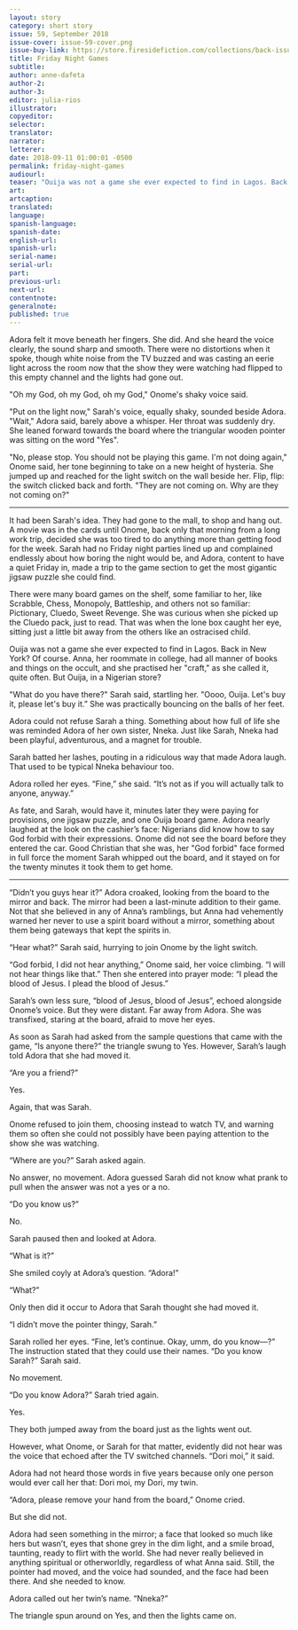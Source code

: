 ```yaml
---
layout: story
category: short story
issue: 59, September 2018
issue-cover: issue-59-cover.png
issue-buy-link: https://store.firesidefiction.com/collections/back-issues/products/fireside-magazine-issue-59-september-2018
title: Friday Night Games
subtitle:
author: anne-dafeta
author-2:
author-3:
editor: julia-rios
illustrator:
copyeditor:
selector:
translator:
narrator:
letterer:
date: 2018-09-11 01:00:01 -0500
permalink: friday-night-games
audiourl:
teaser: "Ouija was not a game she ever expected to find in Lagos. Back in New York? Of course. … But Ouija, in a Nigerian store?"
art:
artcaption:
translated:
language:
spanish-language:
spanish-date:
english-url:
spanish-url:
serial-name:
serial-url:
part:
previous-url:
next-url:
contentnote:
generalnote:
published: true
---
```


Adora felt it move beneath her fingers. She did. And she heard the voice clearly, the sound sharp and smooth. There were no distortions when it spoke, though white noise from the TV buzzed and was casting an eerie light across the room now that the show they were watching had flipped to this empty channel and the lights had gone out.

"Oh my God, oh my God, oh my God," Onome's shaky voice said.

"Put on the light now," Sarah's voice, equally shaky, sounded beside Adora. "Wait," Adora said, barely above a whisper. Her throat was suddenly dry. She leaned forward towards the board where the triangular wooden pointer was sitting on the word "Yes".

"No, please stop. You should not be playing this game. I'm not doing again," Onome said, her tone beginning to take on a new height of hysteria. She jumped up and reached for the light switch on the wall beside her. Flip, flip: the switch clicked back and forth. "They are not coming on. Why are they not coming on?"

----

It had been Sarah's idea. They had gone to the mall, to shop and hang out. A movie was in the cards until Onome, back only that morning from a long work trip, decided she was too tired to do anything more than getting food for the week. Sarah had no Friday night parties lined up and complained endlessly about how boring the night would be, and Adora, content to have a quiet Friday in, made a trip to the game section to get the most gigantic jigsaw puzzle she could find.

There were many board games on the shelf, some familiar to her, like Scrabble, Chess, Monopoly, Battleship, and others not so familiar: Pictionary, Cluedo, Sweet Revenge. She was curious when she picked up the Cluedo pack, just to read. That was when the lone box caught her eye, sitting just a little bit away from the others like an ostracised child.

Ouija was not a game she ever expected to find in Lagos. Back in New York? Of course. Anna, her roommate in college, had all manner of books and things on the occult, and she practised her "craft," as she called it, quite often. But Ouija, in a Nigerian store?

"What do you have there?" Sarah said, startling her. "Oooo, Ouija. Let's buy it, please let's buy it.” She was practically bouncing on the balls of her feet.

Adora could not refuse Sarah a thing. Something about how full of life she was reminded Adora of her own sister, Nneka. Just like Sarah, Nneka had been playful, adventurous, and a magnet for trouble.

Sarah batted her lashes, pouting in a ridiculous way that made Adora laugh. That used to be typical Nneka behaviour too.

Adora rolled her eyes. “Fine,” she said. “It’s not as if you will actually talk to anyone, anyway.”

As fate, and Sarah, would have it, minutes later they were paying for provisions, one jigsaw puzzle, and one Ouija board game. Adora nearly laughed at the look on the cashier’s face: Nigerians did know how to say God forbid with their expressions. Onome did not see the board before they entered the car. Good Christian that she was, her "God forbid" face formed in full force the moment Sarah whipped out the board, and it stayed on for the twenty minutes it took them to get home.

----

“Didn’t you guys hear it?” Adora croaked, looking from the board to the mirror and back. The mirror had been a last-minute addition to their game. Not that she believed in any of Anna’s ramblings, but Anna had vehemently warned her never to use a spirit board without a mirror, something about them being gateways that kept the spirits in.

“Hear what?” Sarah said, hurrying to join Onome by the light switch.

“God forbid, I did not hear anything,” Onome said, her voice climbing. “I will not hear things like that.” Then she entered into prayer mode: “I plead the blood of Jesus. I plead the blood of Jesus.”

Sarah’s own less sure, “blood of Jesus, blood of Jesus”, echoed alongside Onome’s voice. But they were distant. Far away from Adora. She was transfixed, staring at the board, afraid to move her eyes.

As soon as Sarah had asked from the sample questions that came with the game, “Is anyone there?” the triangle swung to Yes. However, Sarah’s laugh told Adora that she had moved it.

“Are you a friend?”

Yes.

Again, that was Sarah.

Onome refused to join them, choosing instead to watch TV, and warning them so often she could not possibly have been paying attention to the show she was watching.

“Where are you?” Sarah asked again.

No answer, no movement. Adora guessed Sarah did not know what prank to pull when the answer was not a yes or a no.

“Do you know us?”

No.

Sarah paused then and looked at Adora.

“What is it?”

She smiled coyly at Adora’s question. “Adora!”

“What?”

Only then did it occur to Adora that Sarah thought she had moved it.

“I didn’t move the pointer thingy, Sarah.”

Sarah rolled her eyes. “Fine, let’s continue. Okay, umm, do you know—?” The instruction stated that they could use their names. “Do you know Sarah?” Sarah said.

No movement.

“Do you know Adora?” Sarah tried again.

Yes.

They both jumped away from the board just as the lights went out.

However, what Onome, or Sarah for that matter, evidently did not hear was the voice that echoed after the TV switched channels. “Dori moi,” it said.

Adora had not heard those words in five years because only one person would ever call her that: Dori moi, my Dori, my twin.

“Adora, please remove your hand from the board,” Onome cried.

But she did not.

Adora had seen something in the mirror; a face that looked so much like hers but wasn’t, eyes that shone grey in the dim light, and a smile broad, taunting, ready to flirt with the world. She had never really believed in anything spiritual or otherworldly, regardless of what Anna said. Still, the pointer had moved, and the voice had sounded, and the face had been there. And she needed to know.

Adora called out her twin’s name. “Nneka?”

The triangle spun around on Yes, and then the lights came on.
